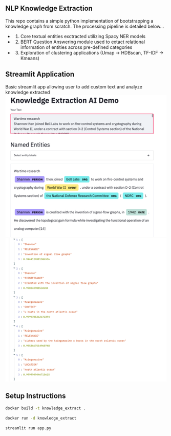 ## NLP Knowledge Extraction
This repo contains a simple python implementation of bootstrapping a knowledge graph from scratch. The processing pipeline is detailed below...
- 1)    Core textual entities exctracted utilizing Spacy NER models
- 2)    BERT Question Answering module used to extact relational information of entities across pre-defined categories
- 3)    Exploration of clustering applications (Umap -> HDBscan, TF-IDF -> Kmeans)
    
## Streamlit Application
Basic streamlit app allowing user to add custom text and analyze knowledge extracted
![App1](./images/app1.png)
![App2](./images/app2.png)

## Setup Instructions
``` bash
docker build -t knowledge_extract . 
```

``` bash 
docker run -d knowledge_extract
```

``` bash 
streamlit run app.py 
```

